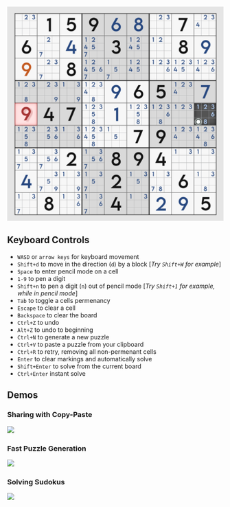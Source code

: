<br>
<p align="center">
  <img src=res/showcase.png/ width="540">
</p>

## Keyboard Controls 
* `WASD` or `arrow keys` for keyboard movement
* `Shift+d`     to move in the direction (`d`) by a block [_Try `Shift+W` for example_]
* `Space`       to enter pencil mode on a cell
* `1-9`         to pen a digit
* `Shift+n`     to pen a digit (`n`) out of pencil mode [_Try `Shift+1` for example, while in pencil mode_]
* `Tab`         to toggle a cells permenancy
* `Escape`      to clear a cell
* `Backspace`   to clear the board
* `Ctrl+Z`      to undo
* `Alt+Z`       to undo to beginning
* `Ctrl+N`      to generate a new puzzle
* `Ctrl+V`      to paste a puzzle from your clipboard
* `Ctrl+R`      to retry, removing all non-permenant cells
* `Enter`       to clear markings and automatically solve
* `Shift+Enter` to solve from the current board
* `Ctrl+Enter`  instant solve

## Demos
### Sharing with Copy-Paste
[![](http://img.youtube.com/vi/0kWGZ-n_1MI/0.jpg)](http://www.youtube.com/watch?v=0kWGZ-n_1MI "Demo - Copy Paste")
### Fast Puzzle Generation
[![](http://img.youtube.com/vi/Sl07X7QmlmY/0.jpg)](http://www.youtube.com/watch?v=Sl07X7QmlmY "Demo - Puzzle Generation")
### Solving Sudokus
[![](http://img.youtube.com/vi/uQZW1tpp9m4/0.jpg)](http://www.youtube.com/watch?v=uQZW1tpp9m4 "Demo - Sudoku Solver")
